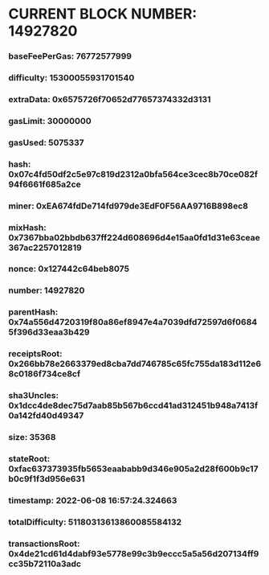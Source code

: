 # CURRENT BLOCK NUMBER: 14927820

### baseFeePerGas: 76772577999
### difficulty: 15300055931701540
### extraData: 0x6575726f70652d77657374332d3131
### gasLimit: 30000000
### gasUsed: 5075337
### hash: 0x07c4fd50df2c5e97c819d2312a0bfa564ce3cec8b70ce082f94f6661f685a2ce
### miner: 0xEA674fdDe714fd979de3EdF0F56AA9716B898ec8
### mixHash: 0x7367bba02bbdb637ff224d608696d4e15aa0fd1d31e63ceae367ac2257012819
### nonce: 0x127442c64beb8075
### number: 14927820
### parentHash: 0x74a556d4720319f80a86ef8947e4a7039dfd72597d6f06845f396d33eaa3b429
### receiptsRoot: 0x266bb78e2663379ed8cba7dd746785c65fc755da183d112e68c0186f734ce8cf
### sha3Uncles: 0x1dcc4de8dec75d7aab85b567b6ccd41ad312451b948a7413f0a142fd40d49347
### size: 35368
### stateRoot: 0xfac637373935fb5653eaababb9d346e905a2d28f600b9c17b0c9f1f3d956e631
### timestamp: 2022-06-08 16:57:24.324663
### totalDifficulty: 51180313613860085584132
### transactionsRoot: 0x4de21cd61d4dabf93e5778e99c3b9eccc5a5a56d207134ff9cc35b72110a3adc
